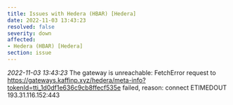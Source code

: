 ```yaml
---
title: Issues with Hedera (HBAR) [Hedera]
date: 2022-11-03 13:43:23
resolved: false
severity: down
affected:
- Hedera (HBAR) [Hedera]
section: issue
---
```


*2022-11-03 13:43:23* The gateway is unreachable: FetchError request to https://gateways.kaffinp.xyz/hedera/meta-info?tokenId=tti_1d0df1e636c9cb8ffecf535e failed, reason: connect ETIMEDOUT 193.31.116.152:443